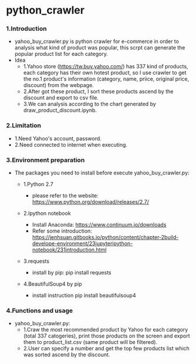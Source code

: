 # python_crawler
### 1.Introduction
* yahoo_buy_crawler.py is python crawler for e-commerce in order to analysis what kind of product was popular, this scrpt can generate the popular product list for each category.
* Idea
	* 1.Yahoo store (https://tw.buy.yahoo.com/) has 337 kind of products, each category has their own hotest product, so I use crawler to get the no.1 product's information (category, name, priice, original price, discount) from the webpage.
	* 2.After got these product, I sort these products ascend by the discount and export to csv file. 
	* 3.We can analysis according to the chart generated by draw_product_discount.ipynb. 
### 2.Limitation 
* 1.Need Yahoo's account, password.
* 2.Need connected to internet when executing.
### 3.Environment preparation
* The packages you need to install before execute yahoo_buy_crawler.py:
	* 1.Python 2.7
		* please refer to the website: https://www.python.org/download/releases/2.7/
	* 2.Ipython notebook
		* Install Anaconda: https://www.continuum.io/downloads
		* Refer some introduction: https://jenhsuan.gitbooks.io/python/content/chapter-2build-develope-environment/23jupyteripython-notebook/231introduction.html 
	* 3.requests
		* install by pip:
					pip install requests

	* 4.BeautifulSoup4 by pip
		* install instruction
					pip install beautifulsoup4
					
### 4.Functions and usage
* yahoo_buy_crawler.py:
	* 1.Craw the most recommended product by Yahoo for each category (total 337 catogeries), print those products on the screen and export them to product_list.csv (same product will be filtered).
	* 2.User can specify a number and get the top few products list which was sorted ascend by the discount.  
